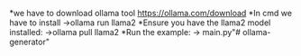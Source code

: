 *we have to download ollama tool
https://ollama.com/download
*In cmd we have to install 
   ->ollama run llama2
*Ensure you have the llama2 model installed:
   ->ollama pull llama2
*Run the example:
   -> main.py"# ollama-generator" 

